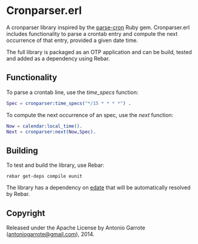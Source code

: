 Cronparser.erl
==============

A cronparser library inspired by the [parse-cron](https://github.com/siebertm/parse-cron) Ruby gem.
Cronparser.erl includes functionality to parse a crontab entry and compute the next occurrence of that entry,
provided a given date time.

The full library is packaged as an OTP application and can be build, tested and added as a dependency using Rebar.

## Functionality

To parse a crontab line, use the *time_specs* function:

```erlang
Spec = cronparser:time_specs("*/15 * * * *") .
```

To compute the next occurrence of an spec, use the *next* function:

```erlang
Now = calendar:local_time().
Next = cronparser:next(Now,Spec).
```

## Building

To test and build the library, use Rebar:

```shell
rebar get-deps compile eunit
```

The library has a dependency on [edate](https://github.com/dweldon/edate) that will be automatically
resolved by Rebar.

## Copyright

Released under the Apache License by Antonio Garrote (antoniogarrote@gmail.com), 2014.
